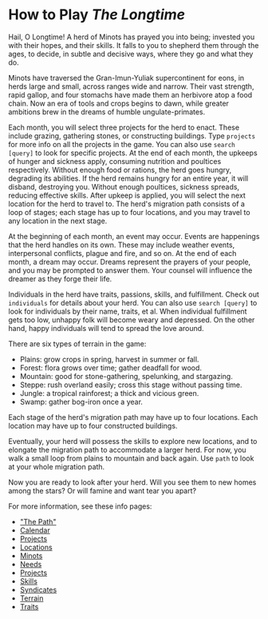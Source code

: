 # How to Play *The Longtime*

Hail, O Longtime! A herd of Minots has prayed you into being; invested you with their hopes, and their skills. It falls to you to shepherd them through the ages, to decide, in subtle and decisive ways, where they go and what they do.

Minots have traversed the Gran-Imun-Yuliak supercontinent for eons, in herds large and small, across ranges wide and narrow. Their vast strength, rapid gallop, and four stomachs have made them an herbivore atop a food chain. Now an era of tools and crops begins to dawn, while greater ambitions brew in the dreams of humble ungulate-primates.

Each month, you will select three projects for the herd to enact. These include grazing, gathering stones, or constructing buildings. Type `projects` for more info on all the projects in the game. You can also use `search [query]` to look for specific projects. At the end of each month, the upkeeps of hunger and sickness apply, consuming nutrition and poultices respectively. Without enough food or rations, the herd goes hungry, degrading its abilities. If the herd remains hungry for an entire year, it will disband, destroying you. Without enough poultices, sickness spreads, reducing effective skills. After upkeep is applied, you will select the next location for the herd to travel to. The herd's migration path consists of a loop of stages; each stage has up to four locations, and you may travel to any location in the next stage.

At the beginning of each month, an event may occur. Events are happenings that the herd handles on its own. These may include weather events, interpersonal conflicts, plague and fire, and so on. At the end of each month, a dream may occur. Dreams represent the prayers of your people, and you may be prompted to answer them. Your counsel will influence the dreamer as they forge their life.

Individuals in the herd have traits, passions, skills, and fulfillment. Check out `individuals` for details about your herd. You can also use `search [query]` to look for individuals by their name, traits, et al. When individual fulfillment gets too low, unhappy folk will become weary and depressed. On the other hand, happy individuals will tend to spread the love around.

There are six types of terrain in the game:

- Plains: grow crops in spring, harvest in summer or fall.
- Forest: flora grows over time; gather deadfall for wood.
- Mountain: good for stone-gathering, spelunking, and stargazing.
- Steppe: rush overland easily; cross this stage without passing time.
- Jungle: a tropical rainforest; a thick and vicious green.
- Swamp: gather bog-iron once a year.

Each stage of the herd's migration path may have up to four locations. Each location may have up to four constructed buildings.

Eventually, your herd will possess the skills to explore new locations, and to elongate the migration path to accommodate a larger herd. For now, you walk a small loop from plains to mountain and back again. Use `path` to look at your whole migration path.

Now you are ready to look after your herd. Will you see them to new homes among the stars? Or will famine and want tear you apart?

For more information, see these info pages:

- ["The Path"](./thepath.md)
- [Calendar](./calendar.md)
- [Projects](./projects.md)
- [Locations](./locations.md)
- [Minots](./minots.md)
- [Needs](./needs.md)
- [Projects](./projects.md)
- [Skills](./skills.md)
- [Syndicates](./syndicates.md)
- [Terrain](./terrain.md)
- [Traits](./traits.md)
